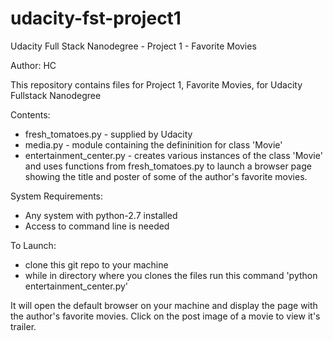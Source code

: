 # udacity-fst-project1

Udacity Full Stack Nanodegree - Project 1 - Favorite Movies

Author: HC

This repository contains files for Project 1, Favorite Movies, for Udacity Fullstack Nanodegree

Contents:
- fresh_tomatoes.py - supplied by Udacity
- media.py  - module containing the defininition for class 'Movie'
- entertainment_center.py - creates various instances of the class 'Movie' and uses functions from fresh_tomatoes.py to launch a browser page showing the title and poster of some of the author's favorite movies.

System Requirements:
- Any system with python-2.7 installed
- Access to command line is needed

To Launch:
- clone this git repo to your machine
- while in directory where you clones the files run this command
'python entertainment_center.py'

It will open the default browser on your machine and display the page with the author's favorite movies. Click on the post image of a movie to view it's trailer.

